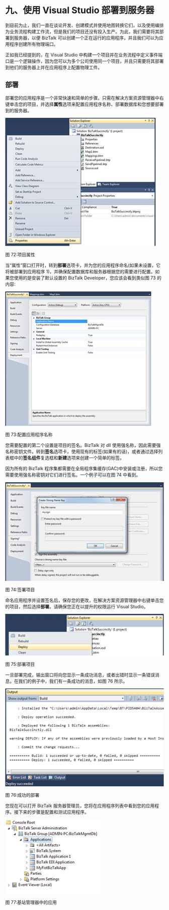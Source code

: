 # 九、使用 Visual Studio 部署到服务器

到目前为止，我们一直在谈论开发、创建模式并使用地图转换它们，以及使用编排为业务流程构建工作流，但是我们的项目还没有投入生产。为此，我们需要将其部署到服务器，以便 BizTalk 可以创建一个正在运行的应用程序，并且我们可以为应用程序创建所有物理端口。

正如我已经提到的，在 Visual Studio 中构建一个项目并在业务流程中定义事件端口是一个逻辑操作，因为您可以为多个公司使用同一个项目，并且只需要将其部署到他们的服务器上并在应用程序上配置物理工件。

## 部署

部署您的应用程序是一个非常快速和简单的步骤。只需在解决方案资源管理器中右键单击您的项目，并选择**属性**选项来配置应用程序名称、部署数据库和您想要部署到的服务器。

![](img/image176.jpg)

图 72:项目属性

当“属性”窗口打开时，转到**部署**选项卡，并为您的应用程序命名(如果未设置，它将被部署到应用程序 1)，并确保配置数据库和服务器根据您的需要进行配置。如果您使用的是安装了默认设置的 BizTalk Developer，您应该会看到类似图 73 的内容:

![](img/image177.jpg)

图 73:配置应用程序名称

您需要配置的第二个设置是项目的签名。BizTalk 对 dll 使用强名称，因此需要强名称密钥文件。转到**签名**选项卡，使用现有的标签(如果有的话)，或者通过选择列表框中的**签名组件**复选框和**新建**选项来创建一个简单的标签。

因为所有的 BizTalk 程序集都需要在全局程序集缓存(GAC)中安装或注册，所以您需要使用强名称密钥对它们进行签名。一个例子可以在图 74 中看到。

![](img/image178.jpg)

图 74:签署项目

命名应用程序并设置签名后，保存您的更改，在解决方案资源管理器中右键单击您的项目，然后选择**部署**。请确保您正在以提升的权限运行 Visual Studio。

![](img/image179.png)

图 75:部署项目

一旦部署完成，输出窗口将向您显示一条成功消息，或者出错时显示一条错误消息。在我们的例子中，我们有一条成功的消息，如图 76 所示。

![](img/image180.png)

图 76:成功的部署

您现在可以打开 BizTalk 服务器管理员，您将在应用程序列表中看到您的应用程序。接下来的步骤是配置和测试应用程序。

![](img/image181.png)

图 77:基站管理器中的应用
